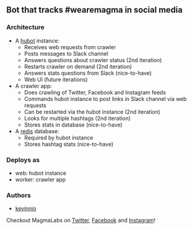 ## Bot that tracks #wearemagma in social media

### Architecture
  * A [hubot](https://hubot.github.com) instance:
      * Receives web requests from crawler
      * Posts messages to Slack channel
      * Answers questions about crawler status (2nd iteration)
      * Restarts crawler on demand (2nd iteration)
      * Answers stats questions from Slack (nice-to-have)
      * Web UI (future iterations)
  * A crawler app:
      * Does crawling of Twitter, Facebook and Instagram feeds
      * Commands hubot instance to post links in Slack channel via web requests
      * Can be restarted via the hubot instance (2nd iteration)
      * Looks for multiple hashtags (2nd iteration)
      * Stores stats in database (nice-to-have)
  * A [redis](https://redis.io) database:
      * Required by hubot instance
      * Stores hashtag stats (nice-to-have)

### Deploys as
  * web: hubot instance
  * worker: crawler app

### Authors
  * [kevinnio](https://github.com/kevinnio)

Checkout MagmaLabs on [Twitter](https://twitter.com/weareMagmaLabs), [Facebook](https://www.facebook.com/magmalabsio) and [Instagram](https://www.instagram.com/magmalabs)!
